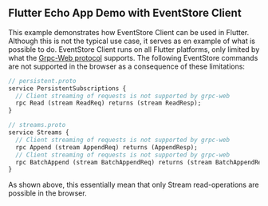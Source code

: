 ## Flutter Echo App Demo with EventStore Client
This example demonstrates how EventStore Client can be used in Flutter. 
Although this is not the typical use case, it serves as en example of what is 
possible to do. EventStore Client runs on all Flutter platforms, only limited
by what the [Grpc-Web protocol](https://github.com/grpc/grpc/blob/master/doc/PROTOCOL-WEB.md#protocol-differences-vs-grpc-over-http2) 
supports. The following EventStore commands are not supported in the browser as 
a consequence of these limitations:

```protobuf
// persistent.proto
service PersistentSubscriptions {
  // Client streaming of requests is not supported by grpc-web
  rpc Read (stream ReadReq) returns (stream ReadResp);
}

// streams.proto
service Streams {
  // Client streaming of requests is not supported by grpc-web
  rpc Append (stream AppendReq) returns (AppendResp);
  // Client streaming of requests is not supported by grpc-web
  rpc BatchAppend (stream BatchAppendReq) returns (stream BatchAppendResp);
}
```

As shown above, this essentially mean that only Stream read-operations are 
possible in the browser.